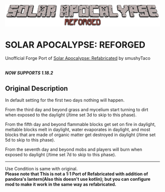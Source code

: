 ![logo](logo.png)

SOLAR APOCALYPSE: REFORGED
=
Unofficial Forge Port of [Solar Apocalypse: Refabricated](https://www.curseforge.com/minecraft/mc-mods/solar-apocalypse-refabricated) by smushyTaco <br /><br />

***NOW SUPPORTS 1.18.2***

Original Description
---
In default setting for the first two days nothing will happen.<br />

From the third day and beyond grass and mycelium start turning to dirt when exposed to the daylight (/time set 3d to skip to this phase).<br />

From the fifth day and beyond flammable blocks get set on fire in daylight, meltable blocks melt in daylight, water evaporates in daylight, and most blocks that are made of organic matter get destroyed in daylight (/time set 5d to skip to this phase).<br />

From the seventh day and beyond mobs and players will burn when exposed to daylight (/time set 7d to skip to this phase).<br />

---

Use Condition is same with original.<br />
**Please note that This is not a 1:1 Port of Refabricated with addition of pandora's lantern(Also this doesn't use kotlin); but you can configure mod to make it work in the same way as refabricated.**
